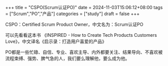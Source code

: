 +++
title = "CSPO(Scrum认证PO)"
date = 2024-11-03T15:06:12+08:00
tags = ["Scrum","PO","产品"]
categories = ["study"]
draft = false
+++

CSPO：Certified Scrum Product Owner，中文名为：Scrum认证PO

可以先看看这本书 《INSPIRED - How to Create Tech Products Customers Love》，中文译名《启示录：打造用户喜爱的产品》

PO都是一些忙碌、自信、专业、喜欢主导、内外都要关注、结果导向、不喜欢被流程束缚、强势、脾气急的人，我们要么理解他，要么成为他。

